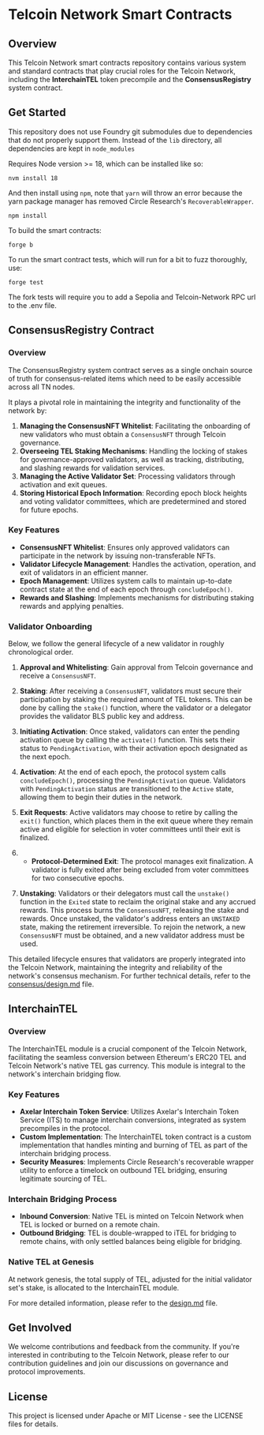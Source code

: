 # Telcoin Network Smart Contracts

## Overview

This Telcoin Network smart contracts repository contains various system and standard contracts that play crucial roles for the Telcoin Network, including the **InterchainTEL** token precompile and the **ConsensusRegistry** system contract.

## Get Started

This repository does not use Foundry git submodules due to dependencies that do not properly support them. Instead of the `lib` directory, all dependencies are kept in `node_modules`

Requires Node version >= 18, which can be installed like so:

`nvm install 18`

And then install using `npm`, note that `yarn` will throw an error because the yarn package manager has removed Circle Research's `RecoverableWrapper`.

`npm install`

To build the smart contracts:

`forge b`

To run the smart contract tests, which will run for a bit to fuzz thoroughly, use:

`forge test`

The fork tests will require you to add a Sepolia and Telcoin-Network RPC url to the .env file.

## ConsensusRegistry Contract

### Overview

The ConsensusRegistry system contract serves as a single onchain source of truth for consensus-related items which need to be easily accessible across all TN nodes.

It plays a pivotal role in maintaining the integrity and functionality of the network by:

1. **Managing the ConsensusNFT Whitelist**: Facilitating the onboarding of new validators who must obtain a `ConsensusNFT` through Telcoin governance.
2. **Overseeing TEL Staking Mechanisms**: Handling the locking of stakes for governance-approved validators, as well as tracking, distributing, and slashing rewards for validation services.
3. **Managing the Active Validator Set**: Processing validators through activation and exit queues.
4. **Storing Historical Epoch Information**: Recording epoch block heights and voting validator committees, which are predetermined and stored for future epochs.

### Key Features

- **ConsensusNFT Whitelist**: Ensures only approved validators can participate in the network by issuing non-transferable NFTs.
- **Validator Lifecycle Management**: Handles the activation, operation, and exit of validators in an efficient manner.
- **Epoch Management**: Utilizes system calls to maintain up-to-date contract state at the end of each epoch through `concludeEpoch()`.
- **Rewards and Slashing**: Implements mechanisms for distributing staking rewards and applying penalties.

### Validator Onboarding

Below, we follow the general lifecycle of a new validator in roughly chronological order.

1. **Approval and Whitelisting**: Gain approval from Telcoin governance and receive a `ConsensusNFT`.

2. **Staking**: After receiving a `ConsensusNFT`, validators must secure their participation by staking the required amount of TEL tokens. This can be done by calling the `stake()` function, where the validator or a delegator provides the validator BLS public key and address.

3. **Initiating Activation**: Once staked, validators can enter the pending activation queue by calling the `activate()` function. This sets their status to `PendingActivation`, with their activation epoch designated as the next epoch.

4. **Activation**: At the end of each epoch, the protocol system calls `concludeEpoch()`, processing the `PendingActivation` queue. Validators with `PendingActivation` status are transitioned to the `Active` state, allowing them to begin their duties in the network.

5. **Exit Requests**: Active validators may choose to retire by calling the `exit()` function, which places them in the exit queue where they remain active and eligible for selection in voter committees until their exit is finalized.

6. - **Protocol-Determined Exit**: The protocol manages exit finalization. A validator is fully exited after being excluded from voter committees for two consecutive epochs.

7. **Unstaking**: Validators or their delegators must call the `unstake()` function in the `Exited` state to reclaim the original stake and any accrued rewards. This process burns the `ConsensusNFT`, releasing the stake and rewards. Once unstaked, the validator's address enters an `UNSTAKED` state, making the retirement irreversible. To rejoin the network, a new `ConsensusNFT` must be obtained, and a new validator address must be used.

This detailed lifecycle ensures that validators are properly integrated into the Telcoin Network, maintaining the integrity and reliability of the network's consensus mechanism. For further technical details, refer to the [consensus/design.md](./design.md) file.

## InterchainTEL

### Overview

The InterchainTEL module is a crucial component of the Telcoin Network, facilitating the seamless conversion between Ethereum's ERC20 TEL and Telcoin Network's native TEL gas currency. This module is integral to the network's interchain bridging flow.

### Key Features

- **Axelar Interchain Token Service**: Utilizes Axelar's Interchain Token Service (ITS) to manage interchain conversions, integrated as system precompiles in the protocol.
- **Custom Implementation**: The InterchainTEL token contract is a custom implementation that handles minting and burning of TEL as part of the interchain bridging process.
- **Security Measures**: Implements Circle Research's recoverable wrapper utility to enforce a timelock on outbound TEL bridging, ensuring legitimate sourcing of TEL.

### Interchain Bridging Process

- **Inbound Conversion**: Native TEL is minted on Telcoin Network when TEL is locked or burned on a remote chain.
- **Outbound Bridging**: TEL is double-wrapped to iTEL for bridging to remote chains, with only settled balances being eligible for bridging.

### Native TEL at Genesis

At network genesis, the total supply of TEL, adjusted for the initial validator set's stake, is allocated to the InterchainTEL module.

For more detailed information, please refer to the [design.md](./design.md) file.

## Get Involved

We welcome contributions and feedback from the community. If you're interested in contributing to the Telcoin Network, please refer to our contribution guidelines and join our discussions on governance and protocol improvements.

## License

This project is licensed under Apache or MIT License - see the LICENSE files for details.
